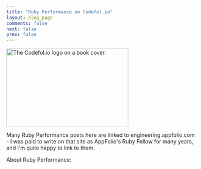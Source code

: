 ```yaml
---
title: "Ruby Performance on Codefol.io"
layout: blog_page
comments: false
next: false
prev: false
---
```


<img src="/images/codefolio_book_transparent_320_205.png" class="pull-right" width="320" height="205" alt="The Codefol.io logo on a book cover."> </img>

Many Ruby Performance posts here are linked to engineering.appfolio.com - I was paid to write on that site as AppFolio's Ruby Fellow for many years, and I'm quite happy to link to them.

About Ruby Performance:

